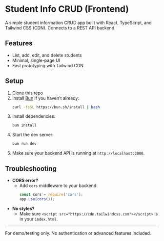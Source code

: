 # Student Info CRUD (Frontend)

A simple student information CRUD app built with React, TypeScript, and Tailwind CSS (CDN). Connects to a REST API backend.

## Features
- List, add, edit, and delete students
- Minimal, single-page UI
- Fast prototyping with Tailwind CDN

## Setup
1. Clone this repo
2. Install [Bun](https://bun.sh/) if you haven't already:
   ```sh
   curl -fsSL https://bun.sh/install | bash
   ```
3. Install dependencies:
   ```sh
   bun install
   ```
4. Start the dev server:
   ```sh
   bun run dev
   ```
5. Make sure your backend API is running at `http://localhost:3000`.

## Troubleshooting
- **CORS error?**
  - Add `cors` middleware to your backend:
    ```js
    const cors = require('cors');
    app.use(cors());
    ```
- **No styles?**
  - Make sure `<script src="https://cdn.tailwindcss.com"></script>` is in your `index.html`.

---
For demo/testing only. No authentication or advanced features included.
